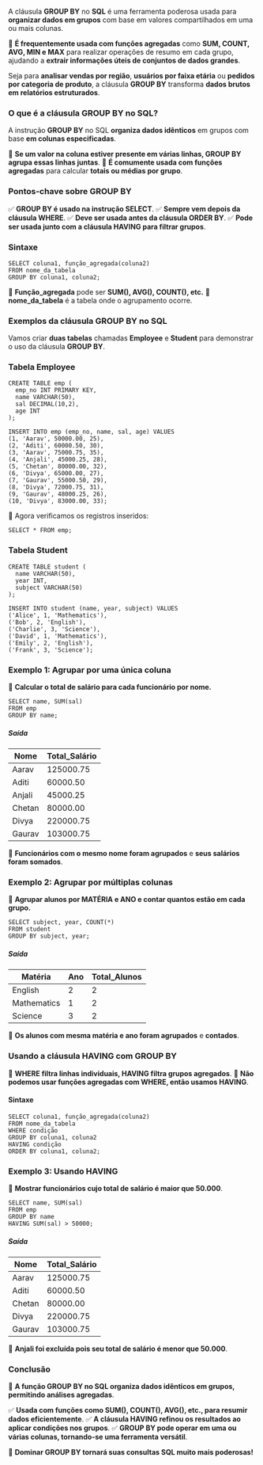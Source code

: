 A cláusula **GROUP BY** no **SQL** é uma ferramenta poderosa usada para **organizar dados em grupos** com base em valores compartilhados em uma ou mais colunas.

📌 **É frequentemente usada com funções agregadas** como **SUM, COUNT, AVG, MIN e MAX** para realizar operações de resumo em cada grupo, ajudando a **extrair informações úteis de conjuntos de dados grandes**.

Seja para **analisar vendas por região**, **usuários por faixa etária** ou **pedidos por categoria de produto**, a cláusula **GROUP BY** transforma **dados brutos em relatórios estruturados**.

### **O que é a cláusula GROUP BY no SQL?**

A instrução **GROUP BY** no SQL **organiza dados idênticos** em grupos com base **em colunas especificadas**.

📌 **Se um valor na coluna estiver presente em várias linhas, GROUP BY agrupa essas linhas juntas**. 
📌 **É comumente usada com funções agregadas** para calcular **totais ou médias por grupo**.

### **Pontos-chave sobre GROUP BY**

✅ **GROUP BY é usado na instrução SELECT**. 
✅ **Sempre vem depois da cláusula WHERE**. 
✅ **Deve ser usada antes da cláusula ORDER BY**. 
✅ **Pode ser usada junto com a cláusula HAVING para filtrar grupos**.

### **Sintaxe**

```
SELECT coluna1, função_agregada(coluna2)
FROM nome_da_tabela
GROUP BY coluna1, coluna2;
```

📌 **Função_agregada** pode ser **SUM(), AVG(), COUNT(), etc.** 
📌 **nome_da_tabela** é a tabela onde o agrupamento ocorre.

### **Exemplos da cláusula GROUP BY no SQL**

Vamos criar **duas tabelas** chamadas **Employee** e **Student** para demonstrar o uso da cláusula **GROUP BY**.

### **Tabela Employee**

```
CREATE TABLE emp (
  emp_no INT PRIMARY KEY,
  name VARCHAR(50),
  sal DECIMAL(10,2),
  age INT
);

INSERT INTO emp (emp_no, name, sal, age) VALUES
(1, 'Aarav', 50000.00, 25),
(2, 'Aditi', 60000.50, 30),
(3, 'Aarav', 75000.75, 35),
(4, 'Anjali', 45000.25, 28),
(5, 'Chetan', 80000.00, 32),
(6, 'Divya', 65000.00, 27),
(7, 'Gaurav', 55000.50, 29),
(8, 'Divya', 72000.75, 31),
(9, 'Gaurav', 48000.25, 26),
(10, 'Divya', 83000.00, 33);
```

📌 Agora verificamos os registros inseridos:

```
SELECT * FROM emp;
```

### **Tabela Student**

```
CREATE TABLE student (
  name VARCHAR(50),
  year INT,
  subject VARCHAR(50)
);

INSERT INTO student (name, year, subject) VALUES
('Alice', 1, 'Mathematics'),
('Bob', 2, 'English'),
('Charlie', 3, 'Science'),
('David', 1, 'Mathematics'),
('Emily', 2, 'English'),
('Frank', 3, 'Science');
```

### **Exemplo 1: Agrupar por uma única coluna**

🎯 **Calcular o total de salário para cada funcionário por nome.**

```
SELECT name, SUM(sal) 
FROM emp 
GROUP BY name;
```

##### **Saída**

|Nome|Total_Salário|
|---|---|
|Aarav|125000.75|
|Aditi|60000.50|
|Anjali|45000.25|
|Chetan|80000.00|
|Divya|220000.75|
|Gaurav|103000.75|

📌 **Funcionários com o mesmo nome foram agrupados** e **seus salários foram somados**.

### **Exemplo 2: Agrupar por múltiplas colunas**

🎯 **Agrupar alunos por MATÉRIA e ANO e contar quantos estão em cada grupo.**

```
SELECT subject, year, COUNT(*) 
FROM student 
GROUP BY subject, year;
```

##### **Saída**

|Matéria|Ano|Total_Alunos|
|---|---|---|
|English|2|2|
|Mathematics|1|2|
|Science|3|2|

📌 **Os alunos com mesma matéria e ano foram agrupados** e **contados**.

### **Usando a cláusula HAVING com GROUP BY**

📌 **WHERE filtra linhas individuais, HAVING filtra grupos agregados**.
📌 **Não podemos usar funções agregadas com WHERE, então usamos HAVING**.

#### **Sintaxe**

```
SELECT coluna1, função_agregada(coluna2)
FROM nome_da_tabela
WHERE condição
GROUP BY coluna1, coluna2
HAVING condição
ORDER BY coluna1, coluna2;
```

### **Exemplo 3: Usando HAVING**

🎯 **Mostrar funcionários cujo total de salário é maior que 50.000**.

```
SELECT name, SUM(sal) 
FROM emp 
GROUP BY name 
HAVING SUM(sal) > 50000;
```

##### **Saída**

|Nome|Total_Salário|
|---|---|
|Aarav|125000.75|
|Aditi|60000.50|
|Chetan|80000.00|
|Divya|220000.75|
|Gaurav|103000.75|

📌 **Anjali foi excluída pois seu total de salário é menor que 50.000**.

### **Conclusão**

📌 **A função GROUP BY no SQL organiza dados idênticos em grupos, permitindo análises agregadas**.

✅ **Usada com funções como SUM(), COUNT(), AVG(), etc., para resumir dados eficientemente**. 
✅ **A cláusula HAVING refinou os resultados ao aplicar condições nos grupos**. 
✅ **GROUP BY pode operar em uma ou várias colunas, tornando-se uma ferramenta versátil**.

🚀 **Dominar GROUP BY tornará suas consultas SQL muito mais poderosas!**

